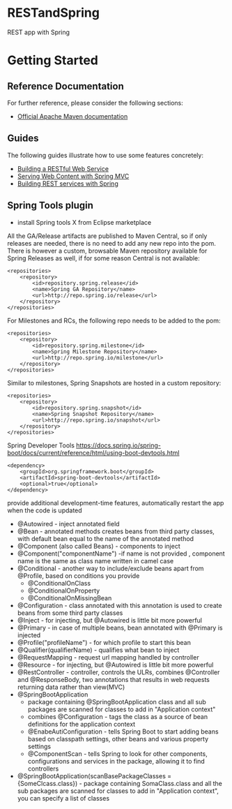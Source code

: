 # RESTandSpring
REST app with Spring
# Getting Started

## Reference Documentation
For further reference, please consider the following sections:

* [Official Apache Maven documentation](https://maven.apache.org/guides/index.html)

## Guides
The following guides illustrate how to use some features concretely:

* [Building a RESTful Web Service](https://spring.io/guides/gs/rest-service/)
* [Serving Web Content with Spring MVC](https://spring.io/guides/gs/serving-web-content/)
* [Building REST services with Spring](https://spring.io/guides/tutorials/bookmarks/)

## Spring Tools plugin
 * install Spring tools X from Eclipse marketplace
 
All the GA/Release artifacts are published to Maven Central, so if only releases are needed, there is no need to add any new repo into the pom. There is however a custom, browsable Maven repository available for Spring Releases as well, if for some reason Central is not available:

	<repositories>
	    <repository> 
	        <id>repository.spring.release</id> 
	        <name>Spring GA Repository</name> 
	        <url>http://repo.spring.io/release</url> 
	    </repository>
	</repositories>

For Milestones and RCs, the following repo needs to be added to the pom:

	<repositories>
	    <repository> 
	        <id>repository.spring.milestone</id> 
	        <name>Spring Milestone Repository</name> 
	        <url>http://repo.spring.io/milestone</url> 
	    </repository>
	</repositories>

Similar to milestones, Spring Snapshots are hosted in a custom repository:

	<repositories>
	    <repository> 
	        <id>repository.spring.snapshot</id> 
	        <name>Spring Snapshot Repository</name> 
	        <url>http://repo.spring.io/snapshot</url> 
	    </repository>
	</repositories>

Spring Developer Tools
https://docs.spring.io/spring-boot/docs/current/reference/html/using-boot-devtools.html

	<dependency>
		<groupId>org.springframework.boot</groupId>
		<artifactId>spring-boot-devtools</artifactId>
		<optional>true</optional>
	</dependency>
provide additional development-time features, automatically restart the app when the code is updated

- @Autowired - inject annotated field
- @Bean - annotated methods creates beans from third party classes, with default bean equal to the name of the annotated method
- @Component (also called Beans) - components to inject
- @Component("componentName") -if name is not provided , component name is the same as class name written in camel case
- @Conditional - another way to include/exclude beans apart from @Profile, based on conditions you provide
  - @ConditionalOnClass
  - @ConditionalOnProperty
  - @ConditionalOnMissingBean
- @Configuration - class annotated with this annotation is used to create beans from some third party classes
- @Inject - for injecting, but @Autowired is little bit more powerful
- @Primary - in case of multiple beans, bean annotated with @Primary is injected
- @Profile("profileName") - for which profile to start this bean
- @Qualifier(qualifierName) - qualifies what bean to inject
- @RequestMapping - request url mapping handled by controller
- @Resource - for injecting, but @Autowired is little bit more powerful
- @RestController - controller, controls the ULRs, combines @Controller and @ResponseBody, two annotations that results in
		web requests returning data rather than view(MVC)
- @SpringBootApplication 
  - package containing @SpringBootApplication class and all sub packages are scanned for classes to add in 
		"Application context" 
  - combines @Configuration - tags the class as a source of bean definitions for the application context
  - @EnabeAutiConfiguration - tells Spring Boot to start adding beans based on classpath settings, other beans and various 
					property settings
  - @ComponentScan - tells Spring to look for other components, configurations and services in the package, allowing it to
					find controllers 
- @SpringBootApplication(scanBasePackageClasses = {SomeClcass.class}) - package containing SomaClass.class and all the sub packages are
		scanned for classes to add in "Application context", you can specify a list of classes
